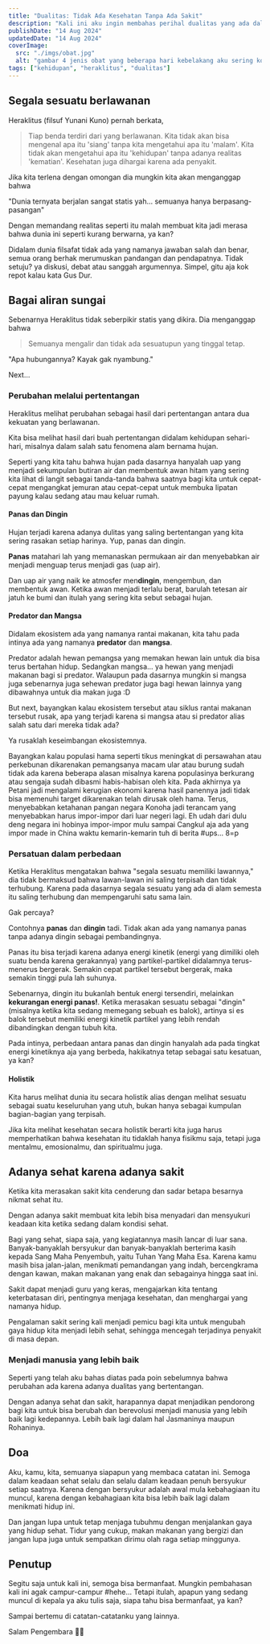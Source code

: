 ```yaml
---
title: "Dualitas: Tidak Ada Kesehatan Tanpa Ada Sakit"
description: "Kali ini aku ingin membahas perihal dualitas yang ada dalam aspek kehidupan"
publishDate: "14 Aug 2024"
updatedDate: "14 Aug 2024"
coverImage:
  src: "./imgs/obat.jpg"
  alt: "gambar 4 jenis obat yang beberapa hari kebelakang aku sering konsumsi"
tags: ["kehidupan", "heraklitus", "dualitas"]
---
```


## Segala sesuatu berlawanan

Heraklitus (filsuf Yunani Kuno) pernah berkata,

> Tiap benda terdiri dari yang berlawanan. Kita tidak akan bisa mengenal apa itu 'siang' tanpa kita mengetahui apa itu 'malam'. Kita tidak akan mengetahui apa itu 'kehidupan' tanpa adanya realitas 'kematian'. Kesehatan juga dihargai karena ada penyakit.

Jika kita terlena dengan omongan dia mungkin kita akan menganggap bahwa

"Dunia ternyata berjalan sangat statis yah... semuanya hanya berpasang-pasangan"

Dengan memandang realitas seperti itu malah membuat kita jadi merasa bahwa dunia ini  seperti kurang berwarna, ya kan?

Didalam dunia filsafat tidak ada yang namanya jawaban salah dan benar, semua orang berhak merumuskan pandangan dan pendapatnya. Tidak setuju? ya diskusi, debat atau sanggah argumennya. Simpel, gitu aja kok repot kalau kata Gus Dur.

## Bagai aliran sungai

Sebenarnya Heraklitus tidak seberpikir statis yang dikira. Dia menganggap bahwa

> Semuanya mengalir dan tidak ada sesuatupun yang tinggal tetap.

"Apa hubungannya? Kayak gak nyambung."

Next...

### Perubahan melalui pertentangan

Heraklitus melihat perubahan sebagai hasil dari pertentangan antara dua kekuatan yang berlawanan.

Kita bisa melihat hasil dari buah pertentangan didalam kehidupan sehari-hari, misalnya dalam salah satu fenomena alam bernama hujan.

Seperti yang kita tahu bahwa hujan pada dasarnya hanyalah uap yang menjadi sekumpulan butiran air dan membentuk awan hitam yang sering kita lihat di langit sebagai tanda-tanda bahwa saatnya bagi kita untuk cepat-cepat mengangkat jemuran atau cepat-cepat untuk membuka lipatan payung kalau sedang atau mau keluar rumah.

#### Panas dan Dingin

Hujan terjadi karena adanya dulitas yang saling bertentangan yang kita sering rasakan setiap harinya. Yup, panas dan dingin.

<b>Panas</b> matahari lah yang memanaskan permukaan air dan menyebabkan air menjadi menguap terus menjadi gas (uap air).

Dan uap air yang naik ke atmosfer men<b>dingin</b>, mengembun, dan membentuk awan. Ketika awan menjadi terlalu berat, barulah tetesan air jatuh ke bumi dan itulah yang sering kita sebut sebagai hujan.

#### Predator dan Mangsa

Didalam ekosistem ada yang namanya rantai makanan, kita tahu pada intinya ada yang namanya <b>predator</b> dan <b>mangsa</b>.

Predator adalah hewan pemangsa yang memakan hewan lain untuk dia bisa terus bertahan hidup. Sedangkan mangsa... ya hewan yang menjadi makanan bagi si predator. Walaupun pada dasarnya mungkin si mangsa juga sebenarnya juga sehewan predator juga bagi hewan lainnya yang dibawahnya untuk dia makan juga :D

But next, bayangkan kalau ekosistem tersebut atau siklus rantai makanan tersebut rusak, apa yang terjadi karena si mangsa atau si predator alias salah satu dari mereka tidak ada?

Ya rusaklah keseimbangan ekosistemnya.

Bayangkan kalau populasi hama seperti tikus meningkat di persawahan atau perkebunan dikarenakan pemangsanya macam ular atau burung sudah tidak ada karena beberapa alasan misalnya karena populasinya berkurang atau sengaja sudah dibasmi habis-habisan oleh kita. Pada akhirnya ya Petani jadi mengalami kerugian ekonomi karena hasil panennya jadi tidak bisa memenuhi target dikarenakan telah dirusak oleh hama. Terus, menyebabkan ketahanan pangan negara Konoha jadi terancam yang menyebabkan harus impor-impor dari luar negeri lagi. Eh udah dari dulu deng negara ini hobinya impor-impor mulu sampai Cangkul aja ada yang impor made in China waktu kemarin-kemarin tuh di berita #ups... 8=p

### Persatuan dalam perbedaan

Ketika Heraklitus mengatakan bahwa "segala sesuatu memiliki lawannya," dia tidak bermaksud bahwa lawan-lawan ini saling terpisah dan tidak terhubung. Karena pada dasarnya segala sesuatu yang ada di alam semesta itu saling terhubung dan mempengaruhi satu sama lain.

Gak percaya?

Contohnya <b>panas</b> dan <b>dingin</b> tadi. Tidak akan ada yang namanya panas tanpa adanya dingin sebagai pembandingnya.

Panas itu bisa terjadi karena adanya energi kinetik (energi yang dimiliki oleh suatu benda karena gerakannya) yang partikel-partikel didalamnya terus-menerus bergerak. Semakin cepat partikel tersebut bergerak, maka semakin tinggi pula lah suhunya.

Sebenarnya, dingin itu bukanlah bentuk energi tersendiri, melainkan <b>kekurangan energi panas!</b>. Ketika merasakan sesuatu sebagai "dingin" (misalnya ketika kita sedang memegang sebuah es balok), artinya si es balok tersebut memiliki energi kinetik partikel yang lebih rendah dibandingkan dengan tubuh kita.

Pada intinya, perbedaan antara panas dan dingin hanyalah ada pada tingkat energi kinetiknya aja yang berbeda, hakikatnya tetap sebagai satu kesatuan, ya kan?

#### Holistik

Kita harus melihat dunia itu secara holistik alias dengan melihat sesuatu sebagai suatu keseluruhan yang utuh, bukan hanya sebagai kumpulan bagian-bagian yang terpisah.

Jika kita melihat kesehatan secara holistik berarti kita juga harus memperhatikan bahwa kesehatan itu tidaklah hanya fisikmu saja, tetapi juga mentalmu, emosionalmu, dan spiritualmu juga.

## Adanya sehat karena adanya sakit

Ketika kita merasakan sakit kita cenderung dan sadar betapa besarnya nikmat sehat itu.

Dengan adanya sakit membuat kita lebih bisa menyadari dan mensyukuri keadaan kita ketika sedang dalam kondisi sehat.

Bagi yang sehat, siapa saja, yang kegiatannya masih lancar di luar sana. Banyak-banyaklah bersyukur dan banyak-banyaklah berterima kasih kepada Sang Maha Penyembuh, yaitu Tuhan Yang Maha Esa. Karena kamu masih bisa jalan-jalan, menikmati pemandangan yang indah, bercengkrama dengan kawan, makan makanan yang enak dan sebagainya hingga saat ini.

Sakit dapat menjadi guru yang keras, mengajarkan kita tentang keterbatasan diri, pentingnya menjaga kesehatan, dan menghargai yang namanya hidup.

Pengalaman sakit sering kali menjadi pemicu bagi kita untuk mengubah gaya hidup kita menjadi lebih sehat, sehingga mencegah terjadinya penyakit di masa depan.

### Menjadi manusia yang lebih baik

Seperti yang telah aku bahas diatas pada poin sebelumnya bahwa perubahan ada karena adanya dualitas yang bertentangan.

Dengan adanya sehat dan sakit, harapannya dapat menjadikan pendorong bagi kita untuk bisa berubah dan berevolusi menjadi manusia yang lebih baik lagi kedepannya. Lebih baik lagi dalam hal Jasmaninya maupun Rohaninya.

## Doa

Aku, kamu, kita, semuanya siapapun yang membaca catatan ini. Semoga dalam keadaan sehat selalu dan selalu dalam keadaan penuh bersyukur setiap saatnya. Karena dengan bersyukur adalah awal mula kebahagiaan itu muncul, karena dengan kebahagiaan kita bisa lebih baik lagi dalam menikmati hidup ini.

Dan jangan lupa untuk tetap menjaga tubuhmu dengan menjalankan gaya yang hidup sehat. Tidur yang cukup, makan makanan yang bergizi dan jangan lupa juga untuk sempatkan dirimu olah raga setiap minggunya.

## Penutup

Segitu saja untuk kali ini, semoga bisa bermanfaat. Mungkin pembahasan kali ini agak campur-campur #hehe... Tetapi itulah, apapun yang sedang muncul di kepala ya aku tulis saja, siapa tahu bisa bermanfaat, ya kan?

Sampai bertemu di catatan-catatanku yang lainnya.

Salam Pengembara 👋🏻